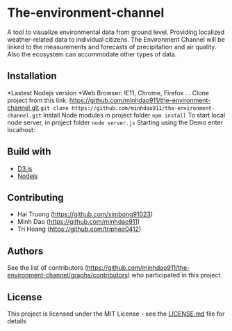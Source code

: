 # The-environment-channel
A tool to visualize environmental data from ground level. Providing localized weather-related data to individual citizens. The Environment Channel will be linked to the measurements and forecasts of precipitation and air quality. Also the ecosystem can accommodate other types of data.

## Installation
*Lastest Nodejs version
*Web Browser: IE11, Chrome, Firefox ...
Clone project from this link: https://github.com/minhdao911/the-environment-channel.git
`git clone https://github.com/minhdao911/the-environment-channel.git`
Install Node modules in project folder
`npm install`
To start local node server, in project folder
`node server.js`
Starting using the Demo enter localhost:<your port number>

## Build with
* [D3.js](https://d3js.org/) 
* [Nodejs](https://nodejs.org/en/) 

## Contributing 
* Hai Truong (https://github.com/ximbong91023)
* Minh Dao (https://github.com/minhdao911)
* Tri Hoang (https://github.com/tripheo0412)

## Authors
See the list of contributors (https://github.com/minhdao911/the-environment-channel/graphs/contributors) who participated in this project.

## License
This project is licensed under the MIT License - see the [LICENSE.md](LICENSE.md) file for details
